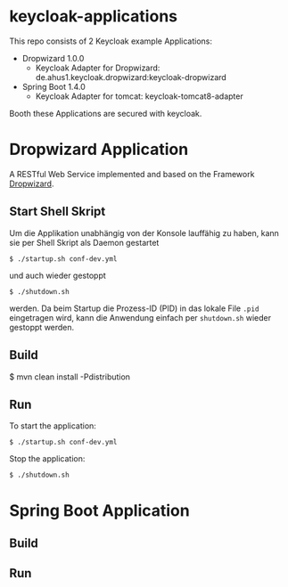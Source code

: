 # keycloak-applications

This repo consists of 2 Keycloak example Applications:
* Dropwizard 1.0.0
  - Keycloak Adapter for Dropwizard: de.ahus1.keycloak.dropwizard:keycloak-dropwizard
* Spring Boot 1.4.0 
  - Keycloak Adapter for tomcat: keycloak-tomcat8-adapter

Booth these Applications are secured with keycloak.
 
# Dropwizard Application
A RESTful Web Service implemented and based on the Framework [Dropwizard](http://www.dropwizard.io).

## Start Shell Skript

Um die Applikation unabhängig von der Konsole lauffähig zu haben, kann sie per Shell Skript als Daemon gestartet

    $ ./startup.sh conf-dev.yml

und auch wieder gestoppt

    $ ./shutdown.sh

werden. Da beim Startup die Prozess-ID (PID) in das lokale File `.pid` eingetragen wird, kann die Anwendung einfach per `shutdown.sh` wieder gestoppt werden.


## Build

$ mvn clean install -Pdistribution

## Run
To start the application: 

    $ ./startup.sh conf-dev.yml

Stop the application:

    $ ./shutdown.sh


# Spring Boot Application

## Build

## Run
